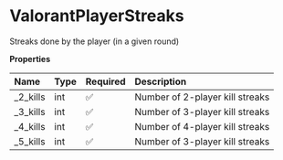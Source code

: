 # ValorantPlayerStreaks

Streaks done by the player (in a given round)

**Properties**

| Name      | Type | Required | Description                     |
| :-------- | :--- | :------- | :------------------------------ |
| \_2_kills | int  | ✅       | Number of 2-player kill streaks |
| \_3_kills | int  | ✅       | Number of 3-player kill streaks |
| \_4_kills | int  | ✅       | Number of 4-player kill streaks |
| \_5_kills | int  | ✅       | Number of 3-player kill streaks |
